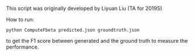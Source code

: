 This script was originally developed by Liyuan Liu (TA for 2019S)

How to run:

`python ComputeFbeta predicted.json groundtruth.json`

to get the F1 score between generated and the ground truth to measure the performance.